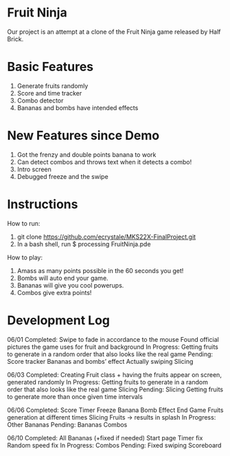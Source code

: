 # Fruit Ninja 
Our project is an attempt at a clone of the Fruit Ninja game released by Half Brick. 

# Basic Features
1. Generate fruits randomly
2. Score and time tracker
3. Combo detector
4. Bananas and bombs have intended effects

# New Features since Demo
1. Got the frenzy and double points banana to work 
2. Can detect combos and throws text when it detects a combo!
4. Intro screen
5. Debugged freeze and the swipe

# Instructions

How to run:
1. git clone https://github.com/ecrystale/MKS22X-FinalProject.git
2. In a bash shell, run $ processing FruitNinja.pde

How to play:
1. Amass as many points possible in the 60 seconds you get!
2. Bombs will auto end your game.
3. Bananas will give you cool powerups. 
4. Combos give extra points!

# Development Log
06/01
Completed:
Swipe to fade in accordance to the mouse
Found official pictures the game uses for fruit and background
In Progress:
Getting fruits to generate in a random order that also looks like the real game
Pending:
Score tracker
Bananas and bombs’ effect
Actually swiping
Slicing


06/03
Completed:
Creating Fruit class + having the fruits appear on screen, generated randomly
In Progress:
Getting fruits to generate in a random order that also looks like the real game
Slicing
Pending:
Slicing
Getting fruits to generate more than once given time intervals

06/06
Completed:
Score
Timer
Freeze Banana
Bomb Effect
End Game
Fruits generation at different times
Slicing Fruits -> results in splash
In Progress:
Other Bananas
Pending:
Bananas
Combos

06/10
Completed:
All Bananas (+fixed if needed)
Start page
Timer fix
Random speed fix
In Progress:
Combos 
Pending:
Fixed swiping
Scoreboard
